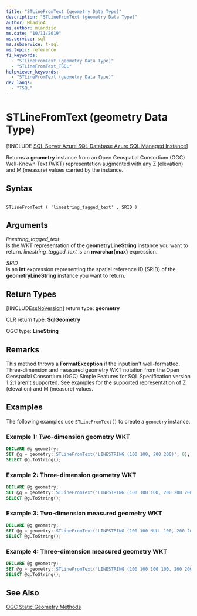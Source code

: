 ```yaml
---
title: "STLineFromText (geometry Data Type)"
description: "STLineFromText (geometry Data Type)"
author: MladjoA
ms.author: mlandzic
ms.date: "10/11/2019"
ms.service: sql
ms.subservice: t-sql
ms.topic: reference
f1_keywords:
  - "STLineFromText (geometry Data Type)"
  - "STLineFromText_TSQL"
helpviewer_keywords:
  - "STLineFromText (geometry Data Type)"
dev_langs:
  - "TSQL"
---
```

# STLineFromText (geometry Data Type)
[!INCLUDE [SQL Server Azure SQL Database Azure SQL Managed Instance](../../includes/applies-to-version/sql-asdb-asdbmi.md)]

Returns a **geometry** instance from an Open Geospatial Consortium (OGC) Well-Known Text (WKT) representation augmented with any Z (elevation) and M (measure) values carried by the instance.
  
## Syntax  
  
```  
  
STLineFromText ( 'linestring_tagged_text' , SRID )  
```  
  
## Arguments
 *linestring_tagged_text*  
 Is the WKT representation of the **geometryLineString** instance you want to return. *linestring_tagged_text* is an **nvarchar(max)** expression.  
  
 *SRID*  
 Is an **int** expression representing the spatial reference ID (SRID) of the **geometryLineString** instance you want to return.  
  
## Return Types  
 [!INCLUDE[ssNoVersion](../../includes/ssnoversion-md.md)] return type: **geometry**  
  
 CLR return type: **SqlGeometry**  
  
 OGC type: **LineString**  
  
## Remarks  
This method throws a **FormatException** if the input isn't well-formatted. Three-dimension and measured geometry WKT notation from the Open Geospatial Consortium (OGC) Simple Features for SQL Specification version 1.2.1 aren't supported. See examples for the supported representation of Z (elevation) and M (measure) values.
  
## Examples  
 The following examples use `STLineFromText()` to create a `geometry` instance.

### Example 1: Two-dimension geometry WKT
```sql
DECLARE @g geometry;  
SET @g = geometry::STLineFromText('LINESTRING (100 100, 200 200)', 0);  
SELECT @g.ToString();  
```  
  
### Example 2: Three-dimension geometry WKT
```sql
DECLARE @g geometry;  
SET @g = geometry::STLineFromText('LINESTRING (100 100 100, 200 200 200)', 0);  
SELECT @g.ToString();  
``` 

### Example 3: Two-dimension measured geometry WKT
```sql
DECLARE @g geometry;  
SET @g = geometry::STLineFromText('LINESTRING (100 100 NULL 100, 200 200 NULL 200)', 0);  
SELECT @g.ToString();  
``` 

### Example 4: Three-dimension measured geometry WKT
```sql
DECLARE @g geometry;  
SET @g = geometry::STLineFromText('LINESTRING (100 100 100 100, 200 200 200 200)', 0);  
SELECT @g.ToString();  
``` 
## See Also  
 [OGC Static Geometry Methods](../../t-sql/spatial-geometry/ogc-static-geometry-methods.md)  
  
  

